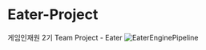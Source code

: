 # Eater-Project
게임인재원 2기 Team Project - Eater
![EaterEnginePipeline](https://user-images.githubusercontent.com/101535940/165460624-f8ddaea9-56aa-41f3-a2f5-033b91949ce7.png)
